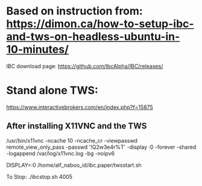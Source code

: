 # Based on instruction from: https://dimon.ca/how-to-setup-ibc-and-tws-on-headless-ubuntu-in-10-minutes/

IBC download page:
https://github.com/IbcAlpha/IBC/releases/

# Stand alone TWS:
https://www.interactivebrokers.com/en/index.php?f=15875


## After installing X11VNC and the TWS
/usr/bin/x11vnc -ncache 10 -ncache_cr -viewpasswd remote_view_only_pass -passwd '!Q2w3e4r%T' -display :0 -forever -shared -logappend /var/log/x11vnc.log -bg -noipv6

DISPLAY=:0 /home/alf_naboo_id/ibc.paper/twsstart.sh

To Stop:
./ibcstop.sh 4005
